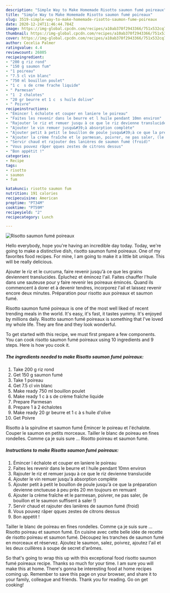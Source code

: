 ```yaml
---
description: "Simple Way to Make Homemade Risotto saumon fumé poireaux"
title: "Simple Way to Make Homemade Risotto saumon fumé poireaux"
slug: 3519-simple-way-to-make-homemade-risotto-saumon-fume-poireaux
date: 2020-12-24T11:46:44.784Z
image: https://img-global.cpcdn.com/recipes/a10ab370f2943366/751x532cq70/risotto-saumon-fume-poireaux-photo-principale-de-la-recette.jpg
thumbnail: https://img-global.cpcdn.com/recipes/a10ab370f2943366/751x532cq70/risotto-saumon-fume-poireaux-photo-principale-de-la-recette.jpg
cover: https://img-global.cpcdn.com/recipes/a10ab370f2943366/751x532cq70/risotto-saumon-fume-poireaux-photo-principale-de-la-recette.jpg
author: Cecelia Palmer
ratingvalue: 4.4
reviewcount: 26805
recipeingredient:
- "200 g riz rond"
- "150 g saumon fum"
- "1 poireau"
- "7.5 cl vin blanc"
- "750 ml bouillon poulet"
- "1 c  s de crme frache liquide"
- " Parmesan"
- "1  2 chalotes"
- "20 gr beurre et 1 c  s huile dolive"
- " Poivre"
recipeinstructions:
- "Émincer l échalote et couper en laniere le poireau"
- "Faites les revenir dans le beurre et l huile pendant 10mn environ"
- "Rajouter le riz et remuer jusqu à ce que le riz devienne translucide"
- "Ajouter le vin remuer jusqu&#39;à absorption complète"
- "Ajouter petit à petit le bouillon de poule jusqu&#39;à ce que la préparation devienne onctueuse à peu près 20 mn toujours en remuant"
- "Ajouter la crème fraîche et le parmesan, poivrer, ne pas saler, (le bouillon et le saumon suffisent à saler !)"
- "Servir chaud et rajouter des lanières de saumon fumé (froid)"
- "Vous pouvez râper qques zestes de citrons dessus"
- "Bon appétit !"
categories:
- Recipe
tags:
- risotto
- saumon
- fum

katakunci: risotto saumon fum 
nutrition: 191 calories
recipecuisine: American
preptime: "PT34M"
cooktime: "PT59M"
recipeyield: "2"
recipecategory: Lunch

---
```



![Risotto saumon fumé poireaux](https://img-global.cpcdn.com/recipes/a10ab370f2943366/751x532cq70/risotto-saumon-fume-poireaux-photo-principale-de-la-recette.jpg)

Hello everybody, hope you're having an incredible day today. Today, we're going to make a distinctive dish, risotto saumon fumé poireaux. One of my favorites food recipes. For mine, I am going to make it a little bit unique. This will be really delicious.

Ajouter le riz et le curcuma, faire revenir jusqu&#39;à ce que les grains deviennent translucides. Épluchez et émincez l&#39;ail. Faites chauffer l&#39;huile dans une sauteuse pour y faire revenir les poireaux émincés. Quand ils commencent à dorer et à devenir tendres, incorporez l&#39;ail et laissez revenir encore deux minutes. Préparation pour risotto aux poireaux et saumon fumé.

Risotto saumon fumé poireaux is one of the most well liked of recent trending meals in the world. It's easy, it's fast, it tastes yummy. It's enjoyed by millions daily. Risotto saumon fumé poireaux is something that I've loved my whole life. They are fine and they look wonderful.


To get started with this recipe, we must first prepare a few components. You can cook risotto saumon fumé poireaux using 10 ingredients and 9 steps. Here is how you cook it.

<!--inarticleads1-->

##### The ingredients needed to make Risotto saumon fumé poireaux:

1. Take 200 g riz rond
1. Get 150 g saumon fumé
1. Take 1 poireau
1. Get 7.5 cl vin blanc
1. Make ready 750 ml bouillon poulet
1. Make ready 1 c à s de crème fraîche liquide
1. Prepare  Parmesan
1. Prepare 1 à 2 échalotes
1. Make ready 20 gr beurre et 1 c à s huile d&#39;olive
1. Get  Poivre


Risotto à la spiruline et saumon fumé Émincer le poireau et l&#39;échalote. Couper le saumon en petits morceaux. Tailler le blanc de poireau en fines rondelles. Comme ça je suis sure … Risotto poireau et saumon fumé. 

<!--inarticleads2-->

##### Instructions to make Risotto saumon fumé poireaux:

1. Émincer l échalote et couper en laniere le poireau
1. Faites les revenir dans le beurre et l huile pendant 10mn environ
1. Rajouter le riz et remuer jusqu à ce que le riz devienne translucide
1. Ajouter le vin remuer jusqu&#39;à absorption complète
1. Ajouter petit à petit le bouillon de poule jusqu&#39;à ce que la préparation devienne onctueuse à peu près 20 mn toujours en remuant
1. Ajouter la crème fraîche et le parmesan, poivrer, ne pas saler, (le bouillon et le saumon suffisent à saler !)
1. Servir chaud et rajouter des lanières de saumon fumé (froid)
1. Vous pouvez râper qques zestes de citrons dessus
1. Bon appétit !


Tailler le blanc de poireau en fines rondelles. Comme ça je suis sure … Risotto poireau et saumon fumé. En cuisine avec cette belle idée de recette de risotto poireau et saumon fumé. Découpez les tranches de saumon fumé en morceaux et réservez. Ajoutez le saumon, salez, poivrez, ajoutez l&#39;ail et les deux cuillères à soupe de secret d&#39;arômes. 

So that's going to wrap this up with this exceptional food risotto saumon fumé poireaux recipe. Thanks so much for your time. I am sure you will make this at home. There's gonna be interesting food at home recipes coming up. Remember to save this page on your browser, and share it to your family, colleague and friends. Thank you for reading. Go on get cooking!

